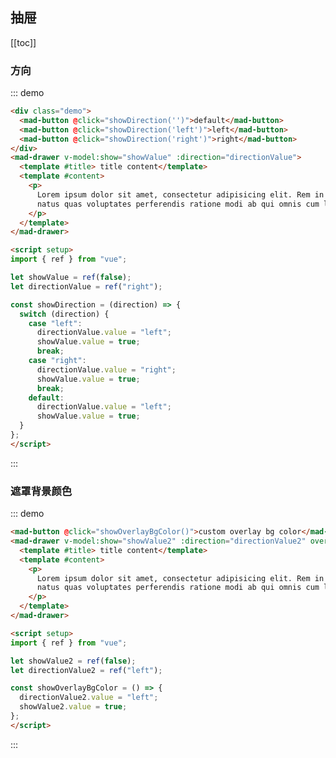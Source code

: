 <script setup>
import { ref } from "vue";

let showValue = ref(false);
let directionValue = ref("right");
let showValue2 = ref(false);
let directionValue2 = ref("left");

const showOverlayBgColor = () => {
  directionValue2.value = "left";
  showValue2.value = true;
};

const showDirection = (direction) => {
  switch (direction) {
    case "left":
      directionValue.value = "left";
      showValue.value = true;
      break;
    case "right":
      directionValue.value = "right";
      showValue.value = true;
      break;
    default:
      directionValue.value = "left";
      showValue.value = true;
  }
};
</script>

<style lang="scss"></style>

## 抽屉
[[toc]]

### 方向
::: demo
``` html
<div class="demo">
  <mad-button @click="showDirection('')">default</mad-button>
  <mad-button @click="showDirection('left')">left</mad-button>
  <mad-button @click="showDirection('right')">right</mad-button>
</div>
<mad-drawer v-model:show="showValue" :direction="directionValue">
  <template #title> title content</template>
  <template #content>
    <p>
      Lorem ipsum dolor sit amet, consectetur adipisicing elit. Rem in aliquid nulla, sed veritatis, officiis ea aut
      natus quas voluptates perferendis ratione modi ab qui omnis cum labore alias eos.
    </p>
  </template>
</mad-drawer>

<script setup>
import { ref } from "vue";

let showValue = ref(false);
let directionValue = ref("right");

const showDirection = (direction) => {
  switch (direction) {
    case "left":
      directionValue.value = "left";
      showValue.value = true;
      break;
    case "right":
      directionValue.value = "right";
      showValue.value = true;
      break;
    default:
      directionValue.value = "left";
      showValue.value = true;
  }
};
</script>
```
:::


### 遮罩背景颜色
::: demo
``` html
<mad-button @click="showOverlayBgColor()">custom overlay bg color</mad-button>
<mad-drawer v-model:show="showValue2" :direction="directionValue2" overlay-bg-color="blue">
  <template #title> title content</template>
  <template #content>
    <p>
      Lorem ipsum dolor sit amet, consectetur adipisicing elit. Rem in aliquid nulla, sed veritatis, officiis ea aut
      natus quas voluptates perferendis ratione modi ab qui omnis cum labore alias eos.
    </p>
  </template>
</mad-drawer>

<script setup>
import { ref } from "vue";

let showValue2 = ref(false);
let directionValue2 = ref("left");

const showOverlayBgColor = () => {
  directionValue2.value = "left";
  showValue2.value = true;
};
</script>
```
:::


